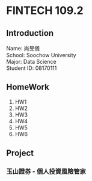 # FINTECH 109.2

## Introduction
Name: 尚旻儀<br>
School: Soochow University<br>
Major: Data Science<br>
Student ID: 08170111

## HomeWork
1. HW1
2. HW2
3. HW3
4. HW4
5. HW5
6. HW6 

## Project
 ### 玉山證券 - 個人投資風險管家
 

